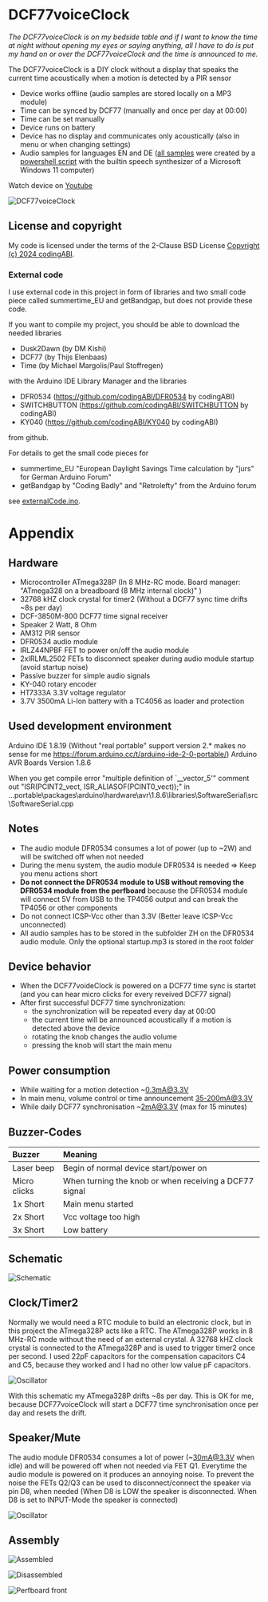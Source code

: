 # DCF77voiceClock
*The DCF77voiceClock is on my bedside table and if I want to know the time at night without opening my eyes or saying anything, all I have to do is put my hand on or over the DCF77voiceClock and the time is announced to me.*

The DCF77voiceClock is a DIY clock without a display that speaks the current time acoustically when a motion is detected by a PIR sensor
- Device works offline (audio samples are stored locally on a MP3 module)
- Time can be synced by DCF77 (manually and once per day at 00:00)
- Time can be set manually
- Device runs on battery
- Device has no display and communicates only acoustically (also in menu or when changing settings)
- Audio samples for languages EN and DE ([all samples](assets/ZH) were created by a [powershell script](assets/makeAudioSamples.ps1) with the builtin speech synthesizer of a Microsoft Windows 11 computer)

Watch device on [Youtube](https://youtu.be/HLoVj9araNE)

![DCF77voiceClock](assets/images/DCF77voiceClock.jpg)

## License and copyright
My code is licensed under the terms of the 2-Clause BSD License [Copyright (c) 2024 codingABI](LICENSE). 

### External code
I use external code in this project in form of libraries and two small
code piece called summertime_EU and getBandgap, but does not provide these code.

If you want to compile my project, you should be able to download the needed libraries

- Dusk2Dawn (by DM Kishi)
- DCF77 (by Thijs Elenbaas)
- Time (by Michael Margolis/Paul Stoffregen)

with the Arduino IDE Library Manager and the libraries

- DFR0534 (https://github.com/codingABI/DFR0534 by codingABI)
- SWITCHBUTTON (https://github.com/codingABI/SWITCHBUTTON by codingABI)
- KY040 (https://github.com/codingABI/KY040 by codingABI)

from github.

For details to get the small code pieces for

- summertime_EU "European Daylight Savings Time calculation by "jurs" for German Arduino Forum"
- getBandgap by "Coding Badly" and "Retrolefty" from the Arduino forum

see [externalCode.ino](DCF77voiceClock/externalCode.ino).

# Appendix

## Hardware
- Microcontroller ATmega328P (In 8 MHz-RC mode. Board manager: "ATmega328 on a breadboard (8 MHz internal clock)" )
- 32768 kHZ clock crystal for timer2 (Without a DCF77 sync time drifts ~8s per day)
- DCF-3850M-800 DCF77 time signal receiver
- Speaker 2 Watt, 8 Ohm
- AM312 PIR sensor
- DFR0534 audio module
- IRLZ44NPBF FET to power on/off the audio module
- 2xIRLML2502 FETs to disconnect speaker during audio module startup (avoid startup noise)
- Passive buzzer for simple audio signals
- KY-040 rotary encoder
- HT7333A 3.3V voltage regulator
- 3.7V 3500mA Li-Ion battery with a TC4056 as loader and protection

## Used development environment 
Arduino IDE 1.8.19 (Without "real portable" support version 2.* makes no sense for me https://forum.arduino.cc/t/arduino-ide-2-0-portable/)
Arduino AVR Boards Version 1.8.6

When you get compile error "multiple definition of `__vector_5'" comment out "ISR(PCINT2_vect, ISR_ALIASOF(PCINT0_vect));" in ...portable\packages\arduino\hardware\avr\1.8.6\libraries\SoftwareSerial\src\SoftwareSerial.cpp

## Notes
- The audio module DFR0534 consumes a lot of power (up to ~2W) and will be switched off when not needed
- During the menu system, the audio module DFR0534 is needed => Keep you menu actions short
- **Do not connect the DFR0534 module to USB without removing the DFR0534 module from the perfboard** because the DFR0534 module will connect 5V from USB to the TP4056 output and can break the TP4056 or other components 
- Do not connect ICSP-Vcc other than 3.3V (Better leave ICSP-Vcc unconnected)
- All audio samples has to be stored in the subfolder ZH on the DFR0534 audio module. Only the optional startup.mp3 is stored in the root folder
  
## Device behavior
- When the DCF77voideClock is powered on a DCF77 time sync is startet (and you can hear micro clicks for every reveived DCF77 signal)
- After first successful DCF77 time synchronization:
  - the synchronization will be repeated every day at 00:00
  - the current time will be announced acoustically if a motion is detected above the device  
  - rotating the knob changes the audio volume
  - pressing the knob will start the main menu

## Power consumption

- While waiting for a motion detection ~0.3mA@3.3V
- In main menu, volume control or time announcement 35-200mA@3.3V
- While daily DCF77 synchronisation ~2mA@3.3V (max for 15 minutes)

## Buzzer-Codes
| Buzzer | Meaning |
| :---  | :--- |
| Laser beep  | Begin of normal device start/power on |
| Micro clicks | When turning the knob or when receiving a DCF77 signal |
| 1x Short  | Main menu started |
| 2x Short  | Vcc voltage too high |
| 3x Short  | Low battery |

## Schematic

![Schematic](assets/images/Schematic.png)

## Clock/Timer2

Normally we would need a RTC module to build an electronic clock, but in this project the ATmega328P acts like a RTC. The ATmega328P works in 8 MHz-RC mode without the need of an external crystal. A 32768 kHZ clock crystal is connected to the ATmega328P and is used to trigger timer2 once per second. I used 22pF capacitors for the compensation capacitors C4 and C5, because they worked and I had no other low value pF capacitors. 

![Oscillator](assets/images/Crystal.png)

With this schematic my ATmega328P drifts ~8s per day. This is OK for me, because DCF77voiceClock will start a DCF77 time synchronisation once per day and resets the drift.

## Speaker/Mute

The audio module DFR0534 consumes a lot of power (~30mA@3.3V when idle) and will be powered off when not needed via FET Q1. Everytime the audio module is powered on it produces an annoying noise. To prevent the noise the FETs Q2/Q3 can be used to disconnect/connect the speaker via pin D8, when needed (When D8 is LOW the speaker is disconnected. When D8 is set to INPUT-Mode the speaker is connected)

![Oscillator](assets/images/Speaker.png)

## Assembly

![Assembled](assets/images/Assembled.jpg)

![Disassembled](assets/images/Disassembled.jpg)

![Perfboard front](assets/images/Perfboard_Front.jpg)
